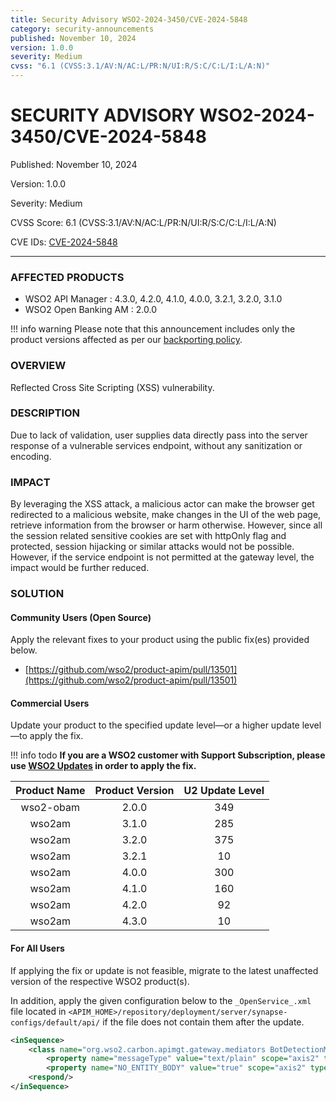 ```yaml
---
title: Security Advisory WSO2-2024-3450/CVE-2024-5848
category: security-announcements
published: November 10, 2024
version: 1.0.0
severity: Medium
cvss: "6.1 (CVSS:3.1/AV:N/AC:L/PR:N/UI:R/S:C/C:L/I:L/A:N)"
---
```


# SECURITY ADVISORY WSO2-2024-3450/CVE-2024-5848

<p class="doc-info">Published: November 10, 2024</p>
<p class="doc-info">Version: 1.0.0</p>
<p class="doc-info">Severity: Medium</p>
<p class="doc-info">CVSS Score: 6.1 (CVSS:3.1/AV:N/AC:L/PR:N/UI:R/S:C/C:L/I:L/A:N)</p>
<p class="doc-info">CVE IDs: <a href="https://www.cve.org/CVERecord?id=CVE-2024-5848">CVE-2024-5848</a></p>

---

### AFFECTED PRODUCTS
* WSO2 API Manager : 4.3.0, 4.2.0, 4.1.0, 4.0.0, 3.2.1, 3.2.0, 3.1.0
* WSO2 Open Banking AM : 2.0.0

!!! info warning
    Please note that this announcement includes only the product versions affected as per our [backporting policy](https://security.docs.wso2.com/en/latest/security-processes/vulnerability-management-process/#backport-policy).


### OVERVIEW
Reflected Cross Site Scripting (XSS) vulnerability.


### DESCRIPTION
Due to lack of validation, user supplies data directly pass into the server response of a vulnerable services endpoint, without any sanitization or encoding.

### IMPACT
By leveraging the XSS attack, a malicious actor can make the browser get redirected to a malicious website, make changes in the UI of the web page, retrieve information from the browser or harm otherwise. However, since all the session related sensitive cookies are set with httpOnly flag and protected, session hijacking or similar attacks would not be possible. However, if the service endpoint is not permitted at the gateway level, the impact would be further reduced.

### SOLUTION

#### Community Users (Open Source)
Apply the relevant fixes to your product using the public fix(es) provided below.

* [https://github.com/wso2/product-apim/pull/13501](https://github.com/wso2/product-apim/pull/13501)

#### Commercial Users
Update your product to the specified update level—or a higher update level—to apply the fix.

!!! info todo
    **If you are a WSO2 customer with Support Subscription, please use [WSO2 Updates](https://wso2.com/updates/) in order to apply the fix.**

| Product Name | Product Version | U2 Update Level |
|:------------:|:---------------:|:---------------:|
| wso2-obam    | 2.0.0           | 349             |
| wso2am       | 3.1.0           | 285             |
| wso2am       | 3.2.0           | 375             |
| wso2am       | 3.2.1           | 10              |
| wso2am       | 4.0.0           | 300             |
| wso2am       | 4.1.0           | 160             |
| wso2am       | 4.2.0           | 92              |
| wso2am       | 4.3.0           | 10              |

#### For All Users
If applying the fix or update is not feasible, migrate to the latest unaffected version of the respective WSO2 product(s).

In addition, apply the given configuration below to the `_OpenService_.xml` file located in `<APIM_HOME>/repository/deployment/server/synapse-configs/default/api/` if the file does not contain them after the update.

```xml
<inSequence>
    <class name="org.wso2.carbon.apimgt.gateway.mediators BotDetectionMediator"/>
        <property name="messageType" value="text/plain" scope="axis2" type="STRING"/>
        <property name="NO_ENTITY_BODY" value="true" scope="axis2" type="BOOLEAN"/>
    <respond/>
</inSequence>
```
